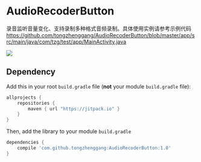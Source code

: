 # AudioRecoderButton
录音监听音量变化、支持录制多种格式音频录制。具体使用实例请参考示例代码
https://github.com/tongzhenggang/AudioRecoderButton/blob/master/app/src/main/java/com/tzg/test/app/MainActivity.java

[![](https://jitpack.io/v/tongzhenggang/AudioRecoderButton.svg)](https://jitpack.io/#tongzhenggang/AudioRecoderButton)
## Dependency

Add this in your root `build.gradle` file (**not** your module `build.gradle` file):

```gradle
allprojects {
	repositories {
        maven { url "https://jitpack.io" }
    }
}
```

Then, add the library to your module `build.gradle`
```gradle
dependencies {
    compile 'com.github.tongzhenggang:AudioRecoderButton:1.0'
}
```
